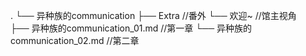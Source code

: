 .
└── 异种族的communication
    ├── Extra                                                           //番外
    └── 欢迎~                                                         //馆主视角         
        ├── 异种族的communication_01.md      //第一章
        └── 异种族的communication_02.md      //第二章